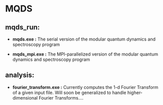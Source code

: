 # MQDS

mqds_run:
---
* __mqds.exe :__ The serial version of the modular quantum dynamics
and spectroscopy program

* __mqds_mpi.exe :__ The MPI-parallelized version of the modular quantum
 dynamics and spectroscopy program
 
analysis:
---

* __fourier_transform.exe :__ Currently computes the 1-d Fourier Transform 
of a given input file. Will soon be generalized to handle higher-dimensional
Fourier Transforms....